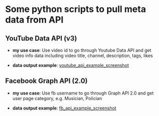 # Some python scripts to pull meta data from API

## YouTube Data API (v3)

* **my use case**: Use video id to go through Youtube Data API and get video info data including video title, channel, description, tags, likes

* **data output example**:
[youtube_api_example_screenshot]

## Facebook Graph API (2.0)

* **my use case**: Use fb username to go through Graph API 2.0 and get user page category, e.g. Musician, Polician 

* **data output example**:
[fb_api_example_screenshot]


[youtube_api_example_screenshot]:https://github.com/kukumaluhc/API/blob/master/screenshot/youtube_api_example.png
[fb_api_example_screenshot]:https://github.com/kukumaluhc/API/blob/master/screenshot/fb_api_example.png